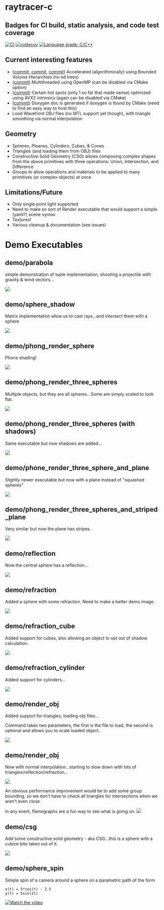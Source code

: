 # raytracer-c

## Badges for CI build, static analysis, and code test coverage
[![CI](https://github.com/twistdroach/raytracer-c/workflows/CI/badge.svg?branch=master)](https://github.com/twistdroach/raytracer-c/actions?query=workflow%3ACI)
[![codecov](https://codecov.io/gh/twistdroach/raytracer-c/branch/master/graph/badge.svg)](https://codecov.io/gh/twistdroach/raytracer-c)
[![Language grade: C/C++](https://img.shields.io/lgtm/grade/cpp/g/twistdroach/raytracer-c.svg?logo=lgtm&logoWidth=18)](https://lgtm.com/projects/g/twistdroach/raytracer-c/context:cpp)

## Current interesting features
 * ([commit](https://github.com/twistdroach/raytracer-c/commit/595c005fdcf9f470f3911c22b6140c3465550fff), [commit](https://github.com/twistdroach/raytracer-c/commit/98fe9c79b22ff8ceb148cd8ebafbb9e2e580ca57), [commit](https://github.com/twistdroach/raytracer-c/commit/fd7b1612ee826a4fbac9c7dc6ce0a234a65c2201 )) Accelerated (algorithmically) using Bounded Volume Hierarchies (no kd trees)
 * ([commit](https://github.com/twistdroach/raytracer-c/commit/34ca0eb36e417ad1657fb17438d179eac5236f45 )) Multithreaded using OpenMP (can be disabled via CMake option)
 * ([commit](https://github.com/twistdroach/raytracer-c/commit/fcdb7cceb8586d99524d868ad38f0c41e904d809 )) Certain hot spots (only 1 so far that made sense) optimized using AVX2 intrinsics (again can be disabled via CMake)
 * ([commit](https://github.com/twistdroach/raytracer-c/commit/3590c195885751de5915b717887d4f7d47de3ffa )) Doxygen doc is generated if doxygen is found by CMake (need to find an easy way to host this)
 * Load Wavefront OBJ files (no MTL support yet though), with triangle smoothing via normal interpolation

## Geometry
 * Spheres, Pleanes, Cylinders, Cubes, & Cones
 * Triangles (and loading them from OBJ) files
 * Constructive Solid Geometry (CSG) allows composing complex shapes from the above primitives with three operations: Union, Intersection, and Difference
 * Groups to allow operations and materials to be applied to many primitives (or complex objects) at once

## Limitations/Future
 * Only single point light supported
 * Need to make so sort of Render executable that would support a simple (yaml?) scene syntax
 * Textures!
 * Various cleanup & documentation (see issues)
 

# Demo Executables 

## demo/parabola

simple demonstration of tuple implementation, shooting a projectile with gravity & wind vectors...

![](images/parabola.png)

## demo/sphere_shadow

Matrix implementation allow us to cast rays...and intersect them with a sphere

![](images/sphere_shadow.png)

## demo/phong_render_sphere

Phone shading!

![](images/phong_render_sphere2.png)

## demo/phong_render_three_spheres

Multiple objects, but they are all spheres...Some are simply scaled to look flat.

![](images/phong_render_three_spheres.png)

## demo/phong_render_three_spheres (with shadows)

Same executable but now shadows are added...

![](images/phong_render_three_spheres_with_shadows.png)

## demo/phone_render_three_sphere_and_plane

Slightly newer executable but now with a plane instead of "squashed spheres"

![](images/phong_render_three_spheres_and_plane.png)

## demo/phong_render_three_spheres_and_striped_plane

Very similar but now the plane has stripes.

![](images/phong_render_three_spheres_and_striped_plane.png)

## demo/reflection

Now the central sphere has a reflection...

![](images/reflection.png)

## demo/refraction

Added a sphere with some refraction.  Need to make a better demo image.

![](images/refraction.png)

## demo/refraction_cube

Added support for cubes, also allowing an object to opt out of shadow calculation.

![](images/refraction_cube.png)

## demo/refraction_cylinder

Added support for cylinders...

![](images/refraction_cylinder.png)

## demo/render_obj

Added support for triangles, loading obj files...

Command takes two parameters, the first is the file to load, the second is optional and allows you to scale loaded object.

![](images/render_obj.png)

## demo/render_obj

Now with normal interpolation...starting to slow down with lots of triangles/reflection/refraction...

![](images/glass_teapot.png)

An obvious performance improvement would be to add some group bounding, so we don't have to check all triangles for intersections when we aren't even close.

In any event, flamegraphs are a fun way to see what is going on.
![](images/glass_teapot_flamegraph.svg)

## demo/csg

Add some constructive solid geometry - aka CSG...this is a sphere with a cubice bite taken out of it.

![](images/csg.png)

## demo/sphere_spin

Simple spin of a camera around a sphere on a parametric path of the form
```
x(t) = 5*cos(t) - 2.5
y(t) = 5sin(2t)
```

[![Watch the video](https://img.youtube.com/vi/CbSXbAcwYNg/maxresdefault.jpg)](https://youtu.be/CbSXbAcwYNg)
